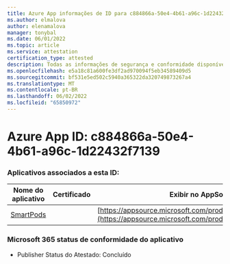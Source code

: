 ```yaml
---
title: Azure App informações de ID para c884866a-50e4-4b61-a96c-1d22432f7139
ms.author: elmalova
author: elenamalova
manager: tonybal
ms.date: 06/01/2022
ms.topic: article
ms.service: attestation
certification_type: attested
description: Todas as informações de segurança e conformidade disponíveis para c884866a-50e4-4b61-a96c-1d22432f7139.
ms.openlocfilehash: e5a18c81a600fe3df2ad970094f5eb34589409d5
ms.sourcegitcommit: bf531e5ed502c5940a365322da320749873267a4
ms.translationtype: MT
ms.contentlocale: pt-BR
ms.lasthandoff: 06/02/2022
ms.locfileid: "65850972"
---
```

# <a name="azure-app-id-c884866a-50e4-4b61-a96c-1d22432f7139"></a>Azure App ID: c884866a-50e4-4b61-a96c-1d22432f7139


### <a name="apps-associated-with-this-id"></a>Aplicativos associados a esta ID:
| **Nome do aplicativo** | **Certificado** | **Exibir no AppSource** |
|--------------|---------------|-----------------------|
| [SmartPods](../forward/WA200004105.md) |  | [https://appsource.microsoft.com/product/office/WA200004105](https://appsource.microsoft.com/product/office/WA200004105) |

### <a name="microsoft-365-app-compliance-status"></a>Microsoft 365 status de conformidade do aplicativo
- Publisher Status do Atestado: Concluído
